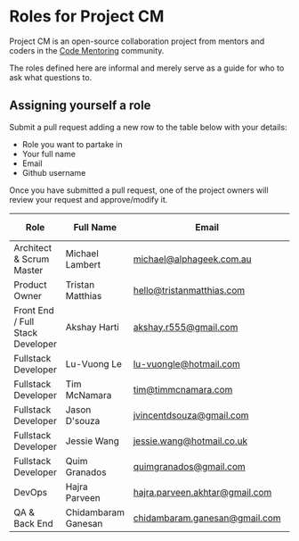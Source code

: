 # Roles for Project CM

Project CM is an open-source collaboration project from mentors and coders in the [Code Mentoring](https://www.meetup.com/Melbourne-Code-Mentoring-Web-Development-Design/) community.

The roles defined here are informal and merely serve as a guide for who to ask what questions to.

## Assigning yourself a role
Submit a pull request adding a new row to the table below with your details:
- Role you want to partake in
- Your full name
- Email
- Github username

Once you have submitted a pull request, one of the project owners will review your request and approve/modify it.

| Role | Full Name | Email | Github username |
|-|-|-|-|
| Architect & Scrum Master | Michael Lambert | michael@alphageek.com.au | [nibynool](https://github.com/nibynool) |
| Product Owner | Tristan Matthias | hello@tristanmatthias.com | [tristanMatthias](https://github.com/tristanMatthias) |
| Front End / Full Stack Developer | Akshay Harti | akshay.r555@gmail.com | [AkshayHarti](https://github.com/AkshayHarti) |
| Fullstack Developer | Lu-Vuong Le | lu-vuongle@hotmail.com | [luvuong-le](https://github.com/luvuong-le) |
| Fullstack Developer | Tim McNamara | tim@timmcnamara.com | [timmcnamara](https://github.com/timmcnamara) |
| Fullstack Developer | Jason D'souza | jvincentdsouza@gmail.com | [jvdsouza](https://github.com/jvdsouza) |
| Fullstack Developer | Jessie Wang | jessie.wang@hotmail.co.uk | [techworldhello](https://github.com/techworldhello) |
| Fullstack Developer | Quim Granados | quimgranados@gmail.com | [quimgv](https://github.com/quimgv) |
| DevOps | Hajra Parveen | hajra.parveen.akhtar@gmail.com | [hajrap](https://github.com/hajrap) |
| QA & Back End | Chidambaram Ganesan | chidambaram.ganesan@gmail.com | [chidag](https://github.com/chidag) |
